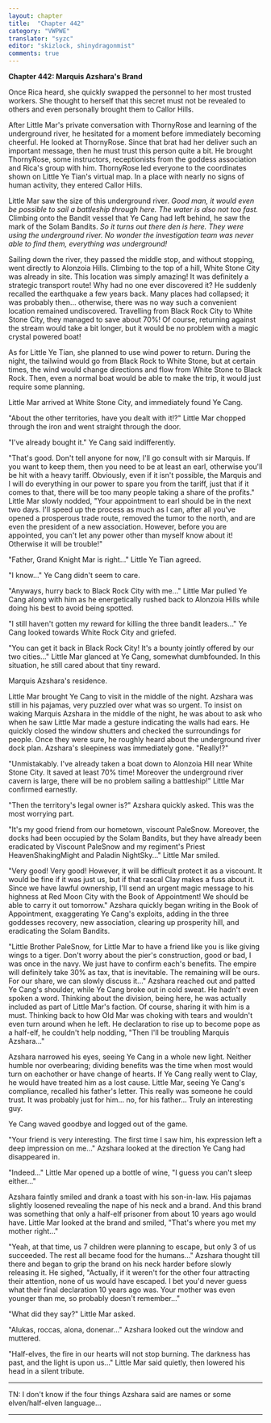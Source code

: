```yaml
---
layout: chapter
title:  "Chapter 442"
category: "VWPWE"
translator: "syzc"
editor: "skizlock, shinydragonmist"
comments: true
---
```


**Chapter 442: Marquis Azshara's Brand**

Once Rica heard, she quickly swapped the personnel to her most trusted workers. She thought to herself that this secret must not be revealed to others and even personally brought them to Callor Hills.

After Little Mar's private conversation with ThornyRose and learning of the underground river, he hesitated for a moment before immediately becoming cheerful. He looked at ThornyRose. Since that brat had her deliver such an important message, then he must trust this person quite a bit. He brought ThornyRose, some instructors, receptionists from the goddess association and Rica's group with him. ThornyRose led everyone to the coordinates shown on Little Ye Tian's virtual map. In a place with nearly no signs of human activity, they entered Callor Hills.

Little Mar saw the size of this underground river. *Good man, it would even be possible to sail a battleship through here. The water is also not too fast.* Climbing onto the Bandit vessel that Ye Cang had left behind, he saw the mark of the Solam Bandits. *So it turns out there den is here. They were using the underground river. No wonder the investigation team was never able to find them, everything was underground!*

Sailing down the river, they passed the middle stop, and without stopping, went directly to Alonzoia Hills. Climbing to the top of a hill, White Stone City was already in site. This location was simply amazing! It was definitely a strategic transport route! Why had no one ever discovered it? He suddenly recalled the earthquake a few years back. Many places had collapsed; it was probably then... otherwise, there was no way such a convenient location remained undiscovered. Travelling from Black Rock City to White Stone City, they managed to save about 70%! Of course, returning against the stream would take a bit longer, but it would be no problem with a magic crystal powered boat!

As for Little Ye Tian, she planned to use wind power to return. During the night, the tailwind would go from Black Rock to White Stone, but at certain times, the wind would change directions and flow from White Stone to Black Rock. Then, even a normal boat would be able to make the trip, it would just require some planning.

Little Mar arrived at White Stone City, and immediately found Ye Cang.

"About the other territories, have you dealt with it!?" Little Mar chopped through the iron and went straight through the door.

"I've already bought it." Ye Cang said indifferently.

"That's good. Don't tell anyone for now, I'll go consult with sir Marquis. If you want to keep them, then you need to be at least an earl, otherwise you'll be hit with a heavy tariff. Obviously, even if it isn't possible, the Marquis and I will do everything in our power to spare you from the tariff, just that if it comes to that, there will be too many people taking a share of the profits." Little Mar slowly nodded, "Your appointment to earl should be in the next two days. I'll speed up the process as much as I can, after all you've opened a prosperous trade route, removed the tumor to the north, and are even the president of a new association. However, before you are appointed, you can't let any power other than myself know about it! Otherwise it will be trouble!"

"Father, Grand Knight Mar is right..." Little Ye Tian agreed.

"I know..." Ye Cang didn't seem to care.

"Anyways, hurry back to Black Rock City with me..." Little Mar pulled Ye Cang along with him as he energetically rushed back to Alonzoia Hills while doing his best to avoid being spotted.

"I still haven't gotten my reward for killing the three bandit leaders..." Ye Cang looked towards White Rock City and griefed.

"You can get it back in Black Rock City! It's a bounty jointly offered by our two cities..." Little Mar glanced at Ye Cang, somewhat dumbfounded. In this situation, he still cared about that tiny reward.

Marquis Azshara's residence.

Little Mar brought Ye Cang to visit in the middle of the night. Azshara was still in his pajamas, very puzzled over what was so urgent. To insist on waking Marquis Azshara in the middle of the night, he was about to ask who when he saw Little Mar made a gesture indicating the walls had ears. He quickly closed the window shutters and checked the surroundings for people. Once they were sure, he roughly heard about the underground river dock plan. Azshara's sleepiness was immediately gone. "Really!?"

"Unmistakably. I've already taken a boat down to Alonzoia Hill near White Stone City. It saved at least 70% time! Moreover the underground river cavern is large, there will be no problem sailing a battleship!" Little Mar confirmed earnestly.

"Then the territory's legal owner is?" Azshara quickly asked. This was the most worrying part.

"It's my good friend from our hometown, viscount PaleSnow. Moreover, the docks had been occupied by the Solam Bandits, but they have already been eradicated by Viscount PaleSnow and my regiment's Priest HeavenShakingMight and Paladin NightSky..." Little Mar smiled.

"Very good! Very good! However, it will be difficult protect it as a viscount. It would be fine if it was just us, but if that rascal Clay makes a fuss about it. Since we have lawful ownership, I'll send an urgent magic message to his highness at Red Moon City with the Book of Appointment! We should be able to carry it out tomorrow." Azshara quickly began writing in the Book of Appointment, exaggerating Ye Cang's exploits, adding in the three goddesses recovery, new association, clearing up prosperity hill, and eradicating the Solam Bandits.

"Little Brother PaleSnow, for Little Mar to have a friend like you is like giving wings to a tiger. Don't worry about the pier's construction, good or bad, I was once in the navy. We just have to confirm each's benefits. The empire will definitely take 30% as tax, that is inevitable. The remaining will be ours. For our share, we can slowly discuss it..." Azshara reached out and patted Ye Cang's shoulder, while Ye Cang broke out in cold sweat. He hadn't even spoken a word. Thinking about the division, being here, he was actually included as part of Little Mar's faction. Of course, sharing it with him is a must. Thinking back to how Old Mar was choking with tears and wouldn't even turn around when he left. He declaration to rise up to become pope as a half-elf, he couldn't help nodding, "Then I'll be troubling Marquis Azshara..."

Azshara narrowed his eyes, seeing Ye Cang in a whole new light. Neither humble nor overbearing; dividing benefits was the time when most would turn on eachother or have change of hearts. If Ye Cang really went to Clay, he would have treated him as a lost cause. Little Mar, seeing Ye Cang's compliance, recalled his father's letter. This really was someone he could trust. It was probably just for him... no, for his father... Truly an interesting guy.

Ye Cang waved goodbye and logged out of the game.

"Your friend is very interesting. The first time I saw him, his expression left a deep impression on me..." Azshara looked at the direction Ye Cang had disappeared in.

"Indeed..." Little Mar opened up a bottle of wine, "I guess you can't sleep either..."

Azshara faintly smiled and drank a toast with his son-in-law. His pajamas slightly loosened revealing the nape of his neck and a brand. And this brand was something that only a half-elf prisoner from about 10 years ago would have. Little Mar looked at the brand and smiled, "That's where you met my mother right..."

"Yeah, at that time, us 7 children were planning to escape, but only 3 of us succeeded. The rest all became food for the humans..." Azshara thought till there and began to grip the brand on his neck harder before slowly releasing it. He sighed, "Actually, if it weren't for the other four attracting their attention, none of us would have escaped. I bet you'd never guess what their final declaration 10 years ago was. Your mother was even younger than me, so probably doesn't remember..."

"What did they say?" Little Mar asked.

"Alukas, roccas, alona, donenar..." Azshara looked out the window and muttered.

"Half-elves, the fire in our hearts will not stop burning. The darkness has past, and the light is upon us..." Little Mar said quietly, then lowered his head in a silent tribute. 

---

TN: I don't know if the four things Azshara said are names or some elven/half-elven language...

---